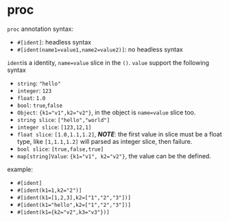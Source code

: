 # proc

`proc` annotation syntax:

- `#[ident]`: headless syntax
- `#[ident(name1=value1,name2=value2)]`: no headless syntax

`ident`is a identity, `name=value` slice in the `()`.
`value` support the following syntax

- `string`: `"hello"`
- `integer`: `123`
- `float`: `1.0`
- `bool`: `true`,`false`
- `Object`: `{k1="v1",k2="v2"}`, in the object is `name=value` slice too.
- `string slice`: `["hello","world"]`
- `integer slice`: `[123,12,1]`
- `float slice`: `[1.0,1.1,1.2]`, ***NOTE***: the first value in slice must be a float type, like `[1,1.1,1.2]` will parsed as integer slice, then failure.
- `bool slice`: `[true,false,true]`
- `map[string]Value`: `{k1="v1", k2="v2"}`, the value can be the defined.

example:

- `#[ident]`
- `#[ident(k1=1,k2="2")]`
- `#[ident(k1=[1,2,3],k2=["1","2","3"])]`
- `#[ident(k1="hello",k2=["1","2","3"])]`
- `#[ident(k1={k2="v2",k3="v3"})]`
